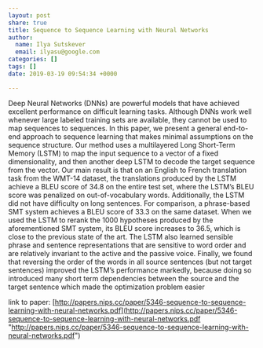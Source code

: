 ```yaml
---
layout: post
share: true
title: Sequence to Sequence Learning with Neural Networks
author:
  name: Ilya Sutskever
  email: ilyasu@google.com
categories: []
tags: []
date: 2019-03-19 09:54:34 +0000

---
```

Deep Neural Networks (DNNs) are powerful models that have achieved excellent performance on difficult learning tasks. Although DNNs work well whenever large labeled training sets are available, they cannot be used to map sequences to sequences. In this paper, we present a general end-to-end approach to sequence learning that makes minimal assumptions on the sequence structure. Our method uses a multilayered Long Short-Term Memory (LSTM) to map the input sequence to a vector of a fixed dimensionality, and then another deep LSTM to decode the target sequence from the vector. Our main result is that on an English to French translation task from the WMT-14 dataset, the translations produced by the LSTM achieve a BLEU score of 34.8 on the entire test set, where the LSTM’s BLEU score was penalized on out-of-vocabulary words. Additionally, the LSTM did not have difficulty on long sentences. For comparison, a phrase-based SMT system achieves a BLEU score of 33.3 on the same dataset. When we used the LSTM to rerank the 1000 hypotheses produced by the aforementioned SMT system, its BLEU score increases to 36.5, which is close to the previous state of the art. The LSTM also learned sensible phrase and sentence representations that are sensitive to word order and are relatively invariant to the active and the passive voice. Finally, we found that reversing the order of the words in all source sentences (but not target sentences) improved the LSTM’s performance markedly, because doing so introduced many short term dependencies between the source and the target sentence which made the optimization problem easier

link to paper: [http://papers.nips.cc/paper/5346-sequence-to-sequence-learning-with-neural-networks.pdf](http://papers.nips.cc/paper/5346-sequence-to-sequence-learning-with-neural-networks.pdf "http://papers.nips.cc/paper/5346-sequence-to-sequence-learning-with-neural-networks.pdf")